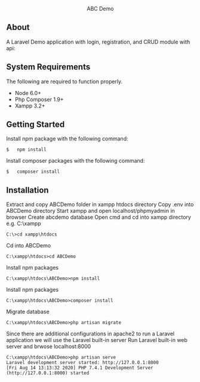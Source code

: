 <p align="center">ABC Demo</p>

## About

A Laravel Demo application with login, registration, and CRUD module with api:

## System Requirements

The following are required to function properly.

*   Node 6.0+
*   Php Composer 1.9+
*   Xampp 3.2+

## Getting Started

Install npm package with the following command:

``` shell
$   npm install
```
Install composer packages with the following command:

``` shell
$   composer install
```

## Installation

Extract and copy ABCDemo folder in xampp htdocs directory
Copy .env into ABCDemo directory
Start xampp and open localhost/phpmyadmin in browser
Create abcdemo database
Open cmd and cd into xampp directory e.g. C:\xampp
``` shell
C:\>cd xampp\htdocs
```

Cd into ABCDemo
``` shell
C:\xampp\htdocs>cd ABCDemo
```

Install npm packages
``` shell
C:\xampp\htdocs\ABCDemo>npm install
```

Install npm packages
``` shell
C:\xampp\htdocs\ABCDemo>composer install
```

Migrate database
``` shell
C:\xampp\htdocs\ABCDemo>php artisan migrate
```

Since there are additional configurations in apache2 to run a Laravel application we will use the Laravel built-in server
Run Laravel built-in web server and brwose localhost:8000
``` shell
C:\xampp\htdocs\ABCDemo>php artisan serve
Laravel development server started: http://127.0.0.1:8000
[Fri Aug 14 13:13:32 2020] PHP 7.4.1 Development Server (http://127.0.0.1:8000) started
```



